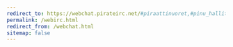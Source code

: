 ```yaml
---
redirect_to: https://webchat.pirateirc.net/#piraattinuoret,#pinu_hallitus
permalink: /webirc.html
redirect_from: /webchat.html
sitemap: false
---
```

